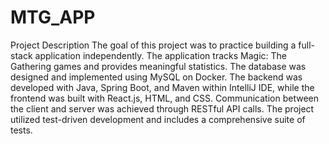 # MTG_APP

Project Description
The goal of this project was to practice building a full-stack application independently. The application tracks Magic: The Gathering games and provides meaningful statistics. The database was designed and implemented using MySQL on Docker. The backend was developed with Java, Spring Boot, and Maven within IntelliJ IDE, while the frontend was built with React.js, HTML, and CSS. Communication between the client and server was achieved through RESTful API calls. The project utilized test-driven development and includes a comprehensive suite of tests.
